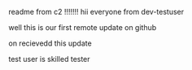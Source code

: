 readme from c2 !!!!!!!
hii everyone from dev-testuser 

well this is our first remote update on github

on recievedd this update 

test user is skilled tester 